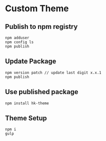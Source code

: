 # Custom Theme

## Publish to npm registry

```
npm adduser
npm config ls
npm publish
```

## Update Package

```
npm version patch // update last digit x.x.1
npm publish
```

## Use published package

```
npm install hk-theme 
```

## Theme Setup

```
npm i
gulp
```
